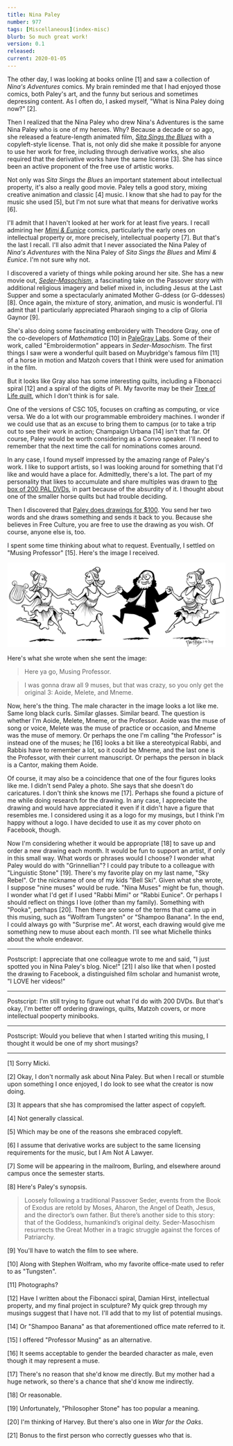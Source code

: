 ```yaml
---
title: Nina Paley
number: 977
tags: [Miscellaneous](index-misc)
blurb: So much great work!
version: 0.1
released: 
current: 2020-01-05
---
```

The other day, I was looking at books online [1] and saw a collection
of _Nina's Adventures_ comics.  My brain reminded me that I had enjoyed
those comics, both Paley's art, and the funny but serious and
sometimes depressing content.  As I often do, I asked myself, "What
is Nina Paley doing now?" [2].

Then I realized that the Nina Paley who drew Nina's Adventures is
the same Nina Paley who is one of my heroes.  Why?  Because a decade
or so ago, she released a feature-length animated film, [_Sita Sings
the Blues_](https://www.sitasingstheblues.com/) with a copyleft-style
license.  That is, not only did she make it possible for anyone to
use her work for free, including through derivative works, she also
required that the derivative works have the same license [3].  She
has since been an active proponent of the free use of artistic works.

Not only was _Sita Sings the Blues_ an important statement about
intellectual property, it's also a really good movie.  Paley tells
a good story, mixing creative animation and classic [4] music.  I
know that she had to pay for the music she used [5], but I'm not sure
what that means for derivative works [6].

I'll admit that I haven't looked at her work for at least five years.
I recall admiring her [_Mimi & Eunice_](https://mimiandeunice.com/)
comics, particularly the early ones on intellectual property or,
more precisely, intellectual pooperty [7].  But that's the last I
recall.  I'll also admit that I never associated the Nina Paley of
_Nina's Adventures_ with the Nina Paley of _Sita Sings the Blues_
and _Mimi & Eunice_.  I'm not sure why not.

I discovered a variety of things while poking around her site.  She
has a new movie out, [_Seder-Masochism_](https://sedermasochism.com/),
a fascinating take on the Passover story with additional religious
imagery and belief mixed in, including Jesus at the Last Supper and
some a spectacularly animated Mother G-ddess (or G-ddesses) [8].
Once again, the mixture of story, animation, and music is wonderful.
I'll admit that I particularly appreciated Pharaoh singing to a
clip of Gloria Gaynor [9].

She's also doing some fascinating embroidery with Theodore Gray,
one of the co-developers of _Mathematica_ [10] in [PaleGray
Labs](https://www.palegraylabs.com).  Some of their work, called
"Embroidermotion" appears in _Seder-Masochism_.  The first things
I saw were a wonderful quilt based on Muybridge's famous film
[11] of a horse in motion and Matzoh covers that I think were used
for animation in the film.

But it looks like Gray also has some interesting quilts, including
a Fibonacci spiral [12] and a spiral of the digits of Pi.  My favorite
may be their [Tree of Life
quilt](https://www.palegraylabs.com/projects/tree-of-life), which
I don't think is for sale.

One of the versions of CSC 105, focuses on crafting as computing,
or vice versa.  We do a lot with our programmable embroidery machines.
I wonder if we could use that as an excuse to bring them to campus
(or to take a trip out to see their work in action; Champaign Urbana
[14] isn't that far.  Of course, Paley would be worth considering
as a Convo speaker.  I'll need to remember that the next time the
call for nominations comes around.

In any case, I found myself impressed by the amazing range of Paley's
work.  I like to support artists, so I was looking around for
something that I'd like and would have a place for.  Admittedly,
there's a lot.  The part of my personality that likes to accumulate
and share multiples was drawn to [the box of 200 PAL
DVDs](http://www.palegraylabs.com/sita-merch/big-box-of-about-200-sita-sings-the-blues-pal-dvds),
in part because of the absurdity of it.  I thought about one of
the smaller horse quilts but had trouble deciding.

Then I discovered that [Paley does drawings for
$100](https://blog.ninapaley.com/hundred-dollar-drawing/).  You
send her two words and she draws something and sends it back to
you.  Because she believes in Free Culture, you are free to use the
drawing as you wish.  Of course, anyone else is, too.

I spent some time thinking about what to request.  Eventually, I settled
on "Musing Professor" [15].  Here's the image I received.

<img src="images/MusingProfessor.png" width="600" alt="Four figures dancing.  Three presents light-haired females, one as a bearded, dark-haired male.    The first female figure has a harp and the last has a scroll.  The male figure is bearded, with glasses, and dressed in a suit.">

Here's what she wrote when she sent the image:

> Here ya go, Musing Professor.

> I was gonna draw all 9 muses, but that was crazy, so you only get the original 3: Aoide, Melete, and Mneme.

Now, here's the thing.  The male character in the image looks a lot
like me.  Same long black curls.  Similar glasses.  Similar beard.
The question is whether I'm Aoide, Melete, Mneme, or the Professor.
Aoide was the muse of song or voice, Melete was the muse of practice
or occasion, and Mneme was the muse of memory.  Or perhaps the one
I'm calling "the Professor" is instead one of the muses; he [16] looks
a bit like a stereotypical Rabbi, and Rabbis have to remember
a lot, so it could be Mneme, and the last one is the Professor,
with their current manuscript.  Or perhaps the person in black is
a Cantor, making them Aoide.

Of course, it may also be a coincidence that one of the four figures
looks like me.  I didn't send Paley a photo.  She says that she doesn't
do caricatures.  I don't think she knows me [17].  Perhaps she found
a picture of me while doing research for the drawing.  In any case,
I appreciate the drawing and would have appreciated it even if it
didn't have a figure that resembles me.  I considered using it as a
logo for my musings, but I think I'm happy without a logo.  I have
decided to use it as my cover photo on Facebook, though.

Now I'm considering whether it would be appropriate [18] to save
up and order a new drawing each month.  It would be fun to support
an artist, if only in this small way.  What words or phrases would
I choose?  I wonder what Paley would do with "Grinnellian"?  I could
pay tribute to a colleague with "Linguistic Stone" [19].  There's
my favorite play on my last name, "Sky Rebel".  Or the nickname of
one of my kids "Bell Ski".  Given what she wrote, I suppose "nine
muses" would be rude.  "Nina Muses" might be fun, though. I wonder
what I'd get if I used "Rabbi Mimi" or "Rabbi Eunice".  Or perhaps
I should reflect on things I love (other than my family).  Something
with "Pooka", perhaps [20].  Then there are some of the terms that came
up in this musing, such as "Wolfram Tungsten" or "Shampoo Banana".
In the end, I could always go with "Surprise me".  At worst, each
drawing would give me something new to muse about each month.  I'll
see what Michelle thinks about the whole endeavor.

---

Postscript: I appreciate that one colleague wrote to me and said,
"I just spotted you in Nina Paley's blog.  Nice!"  [21] I also like
that when I posted the drawing to Facebook, a distinguished film
scholar and humanist wrote, "I LOVE her videos!"

---

Postscript: I'm still trying to figure out what I'd do with 200 DVDs.
But that's okay, I'm better off ordering drawings, quilts, Matzoh
covers, or more intellectual pooperty minibooks.

---

Postscript: Would you believe that when I started writing this musing,
I thought it would be one of my short musings?

---

[1] Sorry Micki.

[2] Okay, I don't normally ask about Nina Paley.  But when I recall or
stumble upon something I once enjoyed, I do look to see what the creator
is now doing.

[3] It appears that she has compromised the latter aspect of copyleft.

[4] Not generally classical.

[5] Which may be one of the reasons she embraced copyleft.

[6] I assume that derivative works are subject to the same licensing
requirements for the music, but I Am Not A Lawyer.

[7] Some will be appearing in the mailroom, Burling, and elsewhere 
around campus once the semester starts.

[8] Here's Paley's synopsis.

> Loosely following a traditional Passover Seder, events from the Book of Exodus are retold by Moses, Aharon, the Angel of Death, Jesus, and the director’s own father. But there’s another side to this story: that of the Goddess, humankind’s original deity. Seder-Masochism resurrects the Great Mother in a tragic struggle against the forces of Patriarchy.

[9] You'll have to watch the film to see where. 

[10] Along with Stephen Wolfram, who my favorite office-mate used to refer
to as "Tungsten".

[11] Photographs?

[12] Have I written about the Fibonacci spiral, Damian Hirst,
intellectual property, and my final project in sculpture?  My quick
grep through my musings suggest that I have not.  I'll add that to
my list of potential musings.

[14] Or "Shampoo Banana" as that aforementioned office mate referred to
it.

[15] I offered "Professor Musing" as an alternative.

[16] It seems acceptable to gender the bearded character as male, even
though it may represent a muse.

[17] There's no reason that she'd know me directly.  But my mother had a
huge network, so there's a chance that she'd know me indirectly.

[18] Or reasonable.

[19] Unfortunately, "Philosopher Stone" has too popular a meaning.

[20] I'm thinking of Harvey.  But there's also one in _War for the Oaks_.

[21] Bonus to the first person who correctly guesses who that is.
